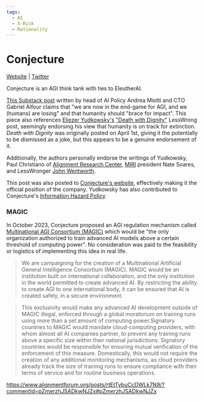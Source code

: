 ```yaml
---
tags:
  - AI
  - X-Risk
  - Rationality
---
```

# Conjecture

[Website](https://www.conjecture.dev) | [Twitter](https://twitter.com/ConjectureAI)

Conjecture is an AGI think tank with ties to EleutherAI.

[This Substack post](https://andreamiotti.substack.com/p/agi-in-sight-our-look-at-the-game) written by head of AI Policy  Andrea Miotti and CTO Gabriel Alfour claims that "we are now in the end-game for AGI, and we (humans) are losing" and that humanity should "brace for impact". This piece also references [Eliezer Yudkowsky's](Eliezer%20Yudkowsky.md) ["Death with Dignity"](https://www.lesswrong.com/posts/j9Q8bRmwCgXRYAgcJ/miri-announces-new-death-with-dignity-strategy) LessWrong post, seemingly endorsing his view that humanity is on track for extinction. _Death with Dignity_  was originally posted on April 1st, giving it the potentially to be dismissed as a joke, but this appears to be a genuine endorsement of it.

Additionally, the authors personally endorse the writings of Yudkowsky, Paul Christiano of [Alignment Research Center](../Cartography/Avant-Gardea%20Arriere-Gardea/ARC.md), [MIRI](../Cartography/Lesser%20Wrongia/MIRI.md) president Nate Soares, and LessWronger [John Wentworth](https://www.lesswrong.com/users/johnswentworth).

This post was also posted to [Conjecture's website](https://www.conjecture.dev/research/agi-in-sight-our-look-at-the-game-board), effectively making it the official position of the company. Yudkowsky has also contributed to Conjecture's [Information Hazard Policy](https://www.conjecture.dev/information-hazard-policy)


### MAGIC

In October 2023, Conjecture proposed an AGI regulation mechanism called [Multinational AGI Consortium (MAGIC)](https://www.conjecture.dev/research/multinational-agi-consortium-magic-a-proposal-for-international-coordination-on-ai) which would be "the only organization authorized to train advanced AI models above a certain threshold of computing power". No consideration was paid to the feasibility or logistics of implementing this idea in real life.

>We are campaigning for the creation of a Multinational Artificial General Intelligence Consortium (MAGIC). MAGIC would be an institution built on international collaboration, and the only institution in the world permitted to create advanced AI. By restricting the ability to create AGI to one international body, it can be ensured that AI is created safely, in a secure environment.

>This exclusivity would make any advanced AI development outside of MAGIC illegal, enforced through a global moratorium on training runs using more than a set amount of computing power.Signatory countries to MAGIC would mandate cloud-computing providers, with whom almost all AI companies partner, to prevent any training runs above a specific size within their national jurisdictions. Signatory countries would be responsible for ensuring mutual verification of the enforcement of this measure. Domestically, this would not require the creation of any additional monitoring mechanisms, as cloud providers already track the size of training runs to ensure compliance with their terms of service and for routine business operations.

https://www.alignmentforum.org/posts/rtEtTybuCcDWLk7N9/?commentId=pZmerzhJSADkwNJZx#pZmerzhJSADkwNJZx